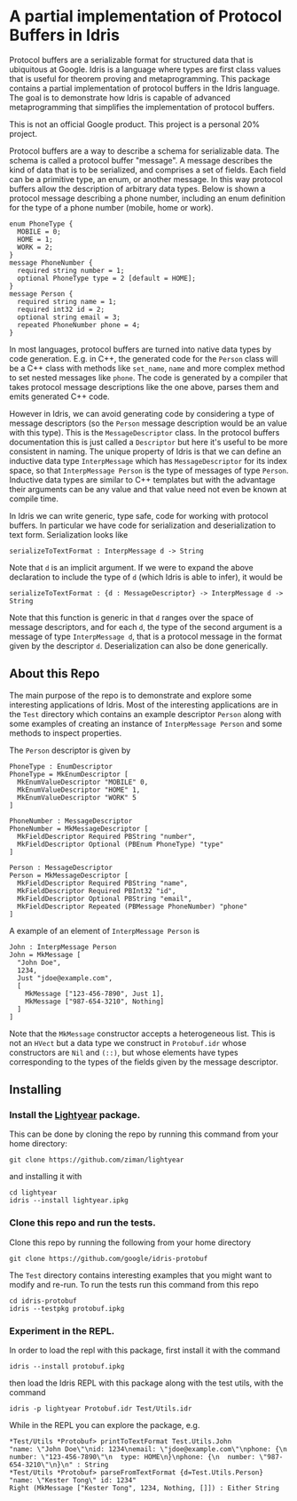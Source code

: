 # A partial implementation of Protocol Buffers in Idris

Protocol buffers are a serializable format for structured data that is
ubiquitous at Google.  Idris is a language where types are first class values
that is useful for theorem proving and metaprogramming.  This package contains a
partial implementation of protocol buffers in the Idris language.  The goal is
to demonstrate how Idris is capable of advanced metaprogramming that simplifies
the implementation of protocol buffers.  

This is not an official Google product.  This project is a personal 20% project.

Protocol buffers are a way to describe a schema for serializable data.  The
schema is called a protocol buffer "message".  A message describes the kind of
data that is to be serialized, and comprises a set of fields.  Each field can be
a primitive type, an enum, or another message.  In this way protocol buffers
allow the description of arbitrary data types.  Below is shown a protocol
message describing a phone number, including an enum definition for the type
of a phone number (mobile, home or work).
```
enum PhoneType {
  MOBILE = 0;
  HOME = 1;
  WORK = 2;
}
message PhoneNumber {
  required string number = 1;
  optional PhoneType type = 2 [default = HOME];
}
message Person {
  required string name = 1;
  required int32 id = 2;
  optional string email = 3;
  repeated PhoneNumber phone = 4;
}
```

In most languages, protocol buffers are turned into native data types by code
generation.  E.g. in C++, the generated code for the `Person` class will be
a C++ class with methods like `set_name`, `name` and more complex method to
set nested messages like `phone`.  The code is generated by a compiler that
takes protocol message descriptions like the one above, parses them and emits
generated C++ code.

However in Idris, we can avoid generating code by considering a type of
message descriptors (so the `Person` message description would be an value with
this type).  This is the `MessageDescriptor` class.  In the protocol buffers
documentation this is just called a `Descriptor` but here it's useful to be
more consistent in naming.  The unique property of Idris is that we can
define an inductive data type `InterpMessage` which has `MessageDescriptor` for
its index space, so that `InterpMessage Person` is the type of messages of
type `Person`.  Inductive data types are similar to C++ templates but with the
advantage their arguments can be any value and that value need not even be
known at compile time.

In Idris we can write generic, type safe, code for working with protocol
buffers.  In particular we have code for serialization and deserialization to
text form.  Serialization looks like
```
serializeToTextFormat : InterpMessage d -> String
```
Note that `d` is an implicit argument.  If we were to expand the above
declaration to include the type of `d` (which Idris is able to infer), it would
be
```
serializeToTextFormat : {d : MessageDescriptor} -> InterpMessage d -> String
```
Note that this function is generic in that `d` ranges over the space of
message descriptors, and for each `d`, the type of the second argument is
a message of type `InterpMessage d`, that is a protocol message in the format
given by the descriptor `d`.  Deserialization can also be done generically.

## About this Repo

The main purpose of the repo is to demonstrate and explore some interesting
applications of Idris.  Most of the interesting applications are in the `Test`
directory which contains an example descriptor `Person` along with some
examples of creating an instance of `InterpMessage Person` and some methods
to inspect properties.

The `Person` descriptor is given by
```
PhoneType : EnumDescriptor
PhoneType = MkEnumDescriptor [
  MkEnumValueDescriptor "MOBILE" 0,
  MkEnumValueDescriptor "HOME" 1,
  MkEnumValueDescriptor "WORK" 5
]

PhoneNumber : MessageDescriptor
PhoneNumber = MkMessageDescriptor [
  MkFieldDescriptor Required PBString "number",
  MkFieldDescriptor Optional (PBEnum PhoneType) "type"
]

Person : MessageDescriptor
Person = MkMessageDescriptor [
  MkFieldDescriptor Required PBString "name",
  MkFieldDescriptor Required PBInt32 "id",
  MkFieldDescriptor Optional PBString "email",
  MkFieldDescriptor Repeated (PBMessage PhoneNumber) "phone"
]
```
A example of an element of `InterpMessage Person` is
```
John : InterpMessage Person
John = MkMessage [
  "John Doe",
  1234,
  Just "jdoe@example.com",
  [
    MkMessage ["123-456-7890", Just 1],
    MkMessage ["987-654-3210", Nothing]
  ]
]
```
Note that the `MkMessage` constructor accepts a heterogeneous list.  This is
not an `HVect` but a data type we construct in `Protobuf.idr` whose constructors
are `Nil` and `(::)`, but whose elements have types corresponding to the
types of the fields given by the message descriptor.

## Installing

### Install the [Lightyear](https://github.com/ziman/lightyear) package.
This can be done by cloning the repo by running this command from your home
directory:
```
git clone https://github.com/ziman/lightyear
```
and installing it with
```
cd lightyear
idris --install lightyear.ipkg
```

### Clone this repo and run the tests.
Clone this repo by running the following from your home directory
```
git clone https://github.com/google/idris-protobuf
```
The `Test` directory contains interesting examples that you might want to modify
and re-run.  To run the tests run this command from this repo
```
cd idris-protobuf
idris --testpkg protobuf.ipkg
```

### Experiment in the REPL.  
In order to load the repl with this package, first install it with the command
```
idris --install protobuf.ipkg
```
then load the Idris REPL with this package along with the test utils, with the
command
```
idris -p lightyear Protobuf.idr Test/Utils.idr
```
While in the REPL you can explore the package, e.g.
```
*Test/Utils *Protobuf> printToTextFormat Test.Utils.John
"name: \"John Doe\"\nid: 1234\nemail: \"jdoe@example.com\"\nphone: {\n  number: \"123-456-7890\"\n  type: HOME\n}\nphone: {\n  number: \"987-654-3210\"\n}\n" : String
*Test/Utils *Protobuf> parseFromTextFormat {d=Test.Utils.Person} "name: \"Kester Tong\" id: 1234"
Right (MkMessage ["Kester Tong", 1234, Nothing, []]) : Either String
```
